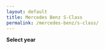 ```yaml
---
layout: default
title: Mercedes Benz S-Class
permalink: /mercedes-benz/s-class/
---
```

**Select year**

